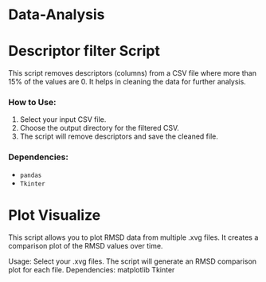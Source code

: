 # Data-Analysis
# Descriptor filter Script

This script removes descriptors (columns) from a CSV file where more than 15% of the values are 0. It helps in cleaning the data for further analysis.

### How to Use:
1. Select your input CSV file.
2. Choose the output directory for the filtered CSV.
3. The script will remove descriptors and save the cleaned file.

### Dependencies:
- `pandas`
- `Tkinter`

# Plot Visualize
This script allows you to plot RMSD data from multiple .xvg files. It creates a comparison plot of the RMSD values over time.

Usage:
Select your .xvg files.
The script will generate an RMSD comparison plot for each file.
Dependencies:
matplotlib
Tkinter
